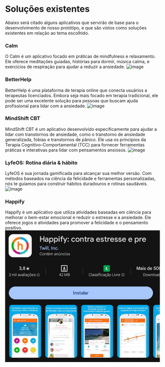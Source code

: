 # Soluções existentes
Abaixo será citado alguns aplicativos que servirão de base para o desenvolvimento de nosso protótipo, e que são vistos como soluções existentes em relação ao tema escolhido.
### Calm
O Calm é um aplicativo focado em práticas de mindfulness e relaxamento. Ele oferece meditações guiadas, histórias para dormir, música calma, e exercícios de respiração para ajudar a reduzir a ansiedade.
![image]()

### BetterHelp
BetterHelp é uma plataforma de terapia online que conecta usuários a terapeutas licenciados. Embora seja mais focado em terapia tradicional, ele pode ser uma excelente solução para pessoas que buscam ajuda profissional para lidar com a ansiedade.
![image]()

### MindShift CBT
MindShift CBT é um aplicativo desenvolvido especificamente para ajudar a lidar com transtornos de ansiedade, como o transtorno de ansiedade generalizada, fobias e transtornos de pânico. Ele usa os princípios da Terapia Cognitivo-Comportamental (TCC) para fornecer ferramentas práticas e interativas para lidar com pensamentos ansiosos.
![image]()

### LyfeOS: Rotina diária & hábito
LyfeOS é sua jornada gamificada para alcançar sua melhor versão. Com métodos baseados na ciência da felicidade e ferramentas personalizadas, nós te guiamos para construir hábitos duradouros e rotinas saudáveis.
![image](https://github.com/user-attachments/assets/b6ba729e-8618-4661-9e2b-1712e4a96b20)

### Happify
Happify é um aplicativo que utiliza atividades baseadas em ciência para melhorar o bem-estar emocional e reduzir o estresse e a ansiedade. Ele oferece jogos e atividades para promover a felicidade e o pensamento positivo.
![image](https://github.com/Ghostdoce/IHC2/blob/29e75c1a05c017ced1473dae8dfb0efb9d275d57/docs/1.%20Proposta/images/Captura%20de%20tela%202024-11-06%20155857.png)

